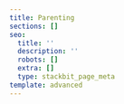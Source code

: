 ```yaml
---
title: Parenting
sections: []
seo:
  title: ''
  description: ''
  robots: []
  extra: []
  type: stackbit_page_meta
template: advanced
---
```

